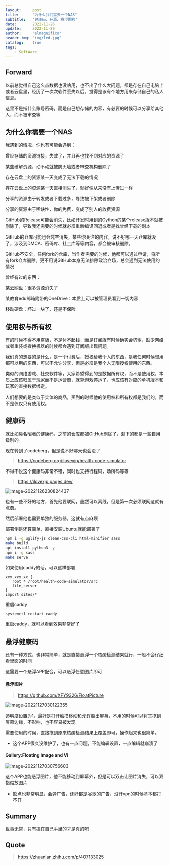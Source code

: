 ```yaml
---
layout:     post
title:      "为什么我们需要一个NAS"
subtitle:   "健康码、开源、悬浮图片"
date:       2022-11-26
update:     2022-11-29
author:     "elmagnifico"
header-img: "img/led.jpg"
catalog:    true
tags:
    - SoftWare
---
```


## Forward

以前总觉得自己这么点数据也没啥用，也不出了什么大问题，都是存在自己电脑上或者云盘里，经历了一次次软件丢失以后，觉得是该有个地方用来存储自己的私人信息。

这里不是指什么账号密码，而是自己想存储的内容，有必要的时候可以分享给其他人，而不被审查等



## 为什么你需要一个NAS

我遇到的情况，你也有可能会遇到：

曾经存储的资源链接，失效了，并且再也找不到对应的资源了

某些破解资源，动不动就被防火墙或者审查机构删除了

存在云盘上的资源某一天变成了无法下载的情况

存在云盘上的资源某一天直接消失了，就好像从来没有上传过一样

分享的资源由于转发或者下载过多，导致被下架或者删除

分享的资源由于稀缺性，你的免费，变成了别人的收费资源

GitHub的Release可能会消失，比如开发时用到的Cython的某个release版本就被删除了，导致我还需要的时候就必须重新编译回退或者是找曾经下载的副本

GitHub的仓库可能也会凭空消失，某些你关注的内容，说不好哪一天仓库就没了，涉及到DMCA、密码库、社工库等等内容，都会被审核删除。

GitHub不安全，任何fork的仓库，当作者需要的时候，他都可以通过申请，将所有fork仓库删除。更不用说GitHub本身无法排除政治立场，总会遇到无法使用的情况



曾经有过的东西：

某云网盘：很多资源消失了

某教育edu邮箱附带的OneDrive：本质上可以被管理员看到一切内容

移动硬盘：坏过一块了，还是不保险



## 使用权与所有权

有的时候不得不用盗版，不是付不起钱，而是订阅版有时候确实会坑爹，缺少网络或者重装或者换机器的时候都会遇到订阅版出现问题。

我们真的想要的是什么，是一个付费后，授权给我个人的东西，是我任何时候想用都可以用的东西，可以不允许分享，但是必须是我个人无限授权使用的东西。

类似的网络游戏、社交软件等，大家希望得到的是数据所有权，而不是使用权，本质上应该归属于玩家而不是运营商，就算游戏停运了，也应该有对应的单机版本和玩家的直接数据绑定。

人们想要的是类似于实体的商品，买到的时候他的使用权和所有权都是我们的，而不是仅仅只有使用权。



## 健康码

就比如臭名昭著的健康码，之前的仓库都被GitHub删除了，剩下的都是一些自用级别的。

现在转到了codeberg，但是说不好哪天也会没了

> https://codeberg.org/ilovexjp/health-code-simulator

不得不说这个健康码非常不错，同时也支持行程码，场所码等等

> https://ilovexjp.pages.dev/

![image-20221126230824437](http://img.elmagnifico.tech:9514/static/upload/elmagnifico/202211262308546.png)

也有一些不好的地方，首先他要联网，虽然可以离线，但是第一次必须联网这就有点蠢。

然后部署他也需要单独的服务器，这就有点麻烦



部署倒是还算简单，直接安装Ubuntu就能部署了

```bash
npm i -g uglify-js clean-css-cli html-minifier sass
make build
apt install python3 -y
npm i -g sass
make serve
```



如果使用caddy的话，可以这样部署

```
xxx.xxx.xx {
   root * /root/health-code-simulator/src
   file_server
}
import sites/*

```

重启caddy

```
systemctl restart caddy
```

重启caddy，就可以看到效果非常好了



## 悬浮健康码

还有一种方式，也非常简单，就是直接悬浮一个核酸检测结果就行，一般不会仔细看里面的时间

这需要一个悬浮APP配合，可以悬浮任意图片即可



#### 悬浮图片

> https://github.com/XFY9326/FloatPicture

![image-20221127030122355](http://img.elmagnifico.tech:9514/static/upload/elmagnifico/202211270301421.png)

透明度设置为1，最好是打开触摸移动和允许超出屏幕，不用的时候可以将其拖到屏幕边缘，不影响，也不容易被发现

需要使用的时候，直接拖到原来核酸检测结果上覆盖即可，操作起来也很简单。



- 这个APP很久没维护了，也有一点问题，不能编辑设置，一点编辑就崩溃了



#### Gallery:Floating Image and Vi

![image-20221127030756603](http://img.elmagnifico.tech:9514/static/upload/elmagnifico/202211270307674.png)

这个APP也能悬浮图片，他不能移动到屏幕外，但是可以双击让图片消失，可以双指缩放图片

- 缺点也非常明显，会弹广告，还好都是谷歌的广告，没开vpn的时候基本都打不开



## Summary

世事无常，只有捏在自己手里的才是真的吧



## Quote

> https://zhuanlan.zhihu.com/p/407133025
